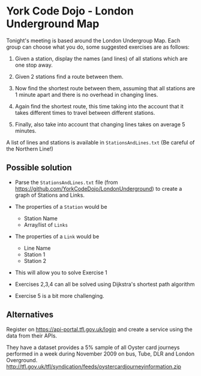 # York Code Dojo - London Underground Map

Tonight's meeting is based around the London Undergroup Map.  Each group can choose what you do,  some suggested exercises are as follows:

1. Given a station,  display the names (and lines) of all stations which are one stop away.

2. Given 2 stations find a route between them.

3. Now find the shortest route between them,  assuming that all stations are 1 minute apart and there is no overhead in changing lines.

4. Again find the shortest route, this time taking into the account that it takes different times to travel between different stations.

5. Finally,  also take into account that changing lines takes on average 5 minutes.

A list of lines and stations is available in `StationsAndLines.txt` (Be careful of the Northern Line!)

## Possible solution

* Parse the `StationsAndLines.txt` file (from https://github.com/YorkCodeDojo/LondonUnderground) to create a graph of Stations and Links.

* The properties of a `Station` would be

  * Station Name
  * Array/list of `Links`

* The properties of a `Link` would be

  * Line Name
  * Station 1
  * Station 2

* This will allow you to solve Exercise 1

* Exercises 2,3,4  can all be solved using Dijkstra's shortest path algorithm

* Exercise 5 is a bit more challenging.  

## Alternatives

Register on https://api-portal.tfl.gov.uk/login and create a service using the data from their APIs.

They have a dataset provides a 5% sample of all Oyster card journeys performed in a week during November 2009 on bus, Tube, DLR and London Overground. http://tfl.gov.uk/tfl/syndication/feeds/oystercardjourneyinformation.zip
